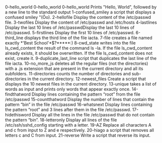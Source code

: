 0-hello_world
0-hello_world
0-hello_world   Prints "Hello, World", followed by a new line to the standard output
1-confused_smiley   a script that displays a confused smiley "(Ôo).
2-hellofile  Display the content of the /etc/passwd file.
3-twofiles   Display the content of /etc/passwd and /etc/hosts
4-lastlines  Display the last 10 lines of /etc/passwdDisplay the last 10 lines of /etc/passwd.
5-firstlines   Display the first 10 lines of /etc/passwd.
6-third_line  displays the third line of the file iacta.
 7-file     creates a file named exactly \*\'Best School\'\*$\?\*\*\*\*\*:)
8-cwd_state   writes into the file ls_cwd_content the result of the command ls -la. If the file ls_cwd_content already exists, it should be overwritten. If the file ls_cwd_content does not exist, create it. 
9-duplicate_last_line    script that duplicates the last line of the file iacta.
10-no_more_js    deletes all the regular files (not the directories) with a .js extension that are present in the current directory and all its subfolders.
11-directories    counts the number of directories and sub-directories in the current directory.
12-newest_files    Create a script that displays the 10 newest files in the current directory.
13-unique    takes a list of words as input and prints only words that appear exactly once.
14-findthatword   Display lines containing the pattern “root” from the file /etc/passwd 
15-countthatword    Display the number of lines that contain the pattern “bin” in the file /etc/passwd 
16-whatsnext   Display lines containing the pattern “root” and 3 lines after them in the file /etc/passwd. 
17-hidethisword    Display all the lines in the file /etc/passwd that do not contain the pattern “bin”. 
18-letteronly  Display all lines of the file /etc/ssh/sshd_config starting with a letter. 
19-AZ   Replace all characters A and c from input to Z and e respectively.
20-hiago    a script that removes all letters c and C from input.
21-reverse    Write a script that reverse its input.
